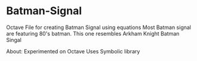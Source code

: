 # Batman-Signal
Octave File for creating Batman Signal using equations
Most Batman signal are featuring 80's batman. This one resembles Arkham Knight Batman Singal

About: 
  Experimented on Octave
  Uses Symbolic library
